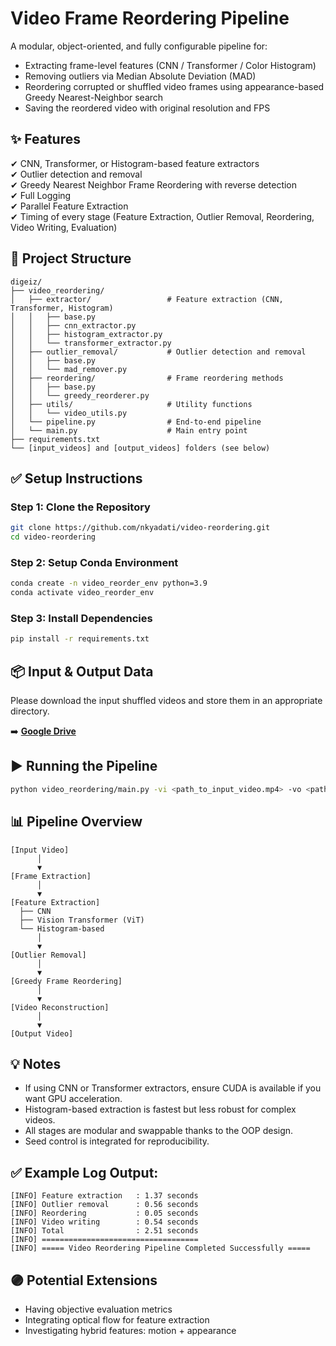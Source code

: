 # Video Frame Reordering Pipeline

A modular, object-oriented, and fully configurable pipeline for:
- Extracting frame-level features (CNN / Transformer / Color Histogram)
- Removing outliers via Median Absolute Deviation (MAD)
- Reordering corrupted or shuffled video frames using appearance-based Greedy Nearest-Neighbor search
- Saving the reordered video with original resolution and FPS

## ✨ Features
✔ CNN, Transformer, or Histogram-based feature extractors  
✔ Outlier detection and removal  
✔ Greedy Nearest Neighbor Frame Reordering with reverse detection  
✔ Full Logging  
✔ Parallel Feature Extraction  
✔ Timing of every stage (Feature Extraction, Outlier Removal, Reordering, Video Writing, Evaluation)

## 📂 Project Structure

```
digeiz/
├── video_reordering/
│   ├── extractor/                 # Feature extraction (CNN, Transformer, Histogram)
│   │   ├── base.py
│   │   ├── cnn_extractor.py
│   │   ├── histogram_extractor.py
│   │   └── transformer_extractor.py
│   ├── outlier_removal/           # Outlier detection and removal
│   │   ├── base.py
│   │   └── mad_remover.py
│   ├── reordering/                # Frame reordering methods
│   │   ├── base.py
│   │   └── greedy_reorderer.py
│   ├── utils/                     # Utility functions
│   │   └── video_utils.py
│   └── pipeline.py                # End-to-end pipeline
│   └── main.py                    # Main entry point
├── requirements.txt
└── [input_videos] and [output_videos] folders (see below)
```

## ✅ Setup Instructions

### Step 1: Clone the Repository

```bash
git clone https://github.com/nkyadati/video-reordering.git
cd video-reordering
```

### Step 2: Setup Conda Environment

```bash
conda create -n video_reorder_env python=3.9
conda activate video_reorder_env
```

### Step 3: Install Dependencies

```bash
pip install -r requirements.txt
```

## 📦 Input & Output Data

Please download the input shuffled videos and store them in an appropriate directory.

➡️ **[Google Drive](https://drive.google.com/drive/folders/120z2FlDrmfunK03YYvw7-VBlW7UhjG9q?usp=sharing)**

## ▶️ Running the Pipeline

```bash
python video_reordering/main.py -vi <path_to_input_video.mp4> -vo <path_to_output_video.mp4> -m cnn
```

## 📊 Pipeline Overview

```
[Input Video]
      │
      ▼
[Frame Extraction]
      │
      ▼
[Feature Extraction]
  ├── CNN
  ├── Vision Transformer (ViT)
  └── Histogram-based
      │
      ▼
[Outlier Removal]
      │
      ▼
[Greedy Frame Reordering]
      │
      ▼
[Video Reconstruction]
      │
      ▼
[Output Video]
```

## 💡 Notes
- If using CNN or Transformer extractors, ensure CUDA is available if you want GPU acceleration.
- Histogram-based extraction is fastest but less robust for complex videos.
- All stages are modular and swappable thanks to the OOP design.
- Seed control is integrated for reproducibility.

## ✅ Example Log Output:

```
[INFO] Feature extraction   : 1.37 seconds
[INFO] Outlier removal      : 0.56 seconds
[INFO] Reordering           : 0.05 seconds
[INFO] Video writing        : 0.54 seconds
[INFO] Total                : 2.51 seconds
[INFO] ===================================
[INFO] ===== Video Reordering Pipeline Completed Successfully =====
```

## 🟣 Potential Extensions
- Having objective evaluation metrics
- Integrating optical flow for feature extraction
- Investigating hybrid features: motion + appearance